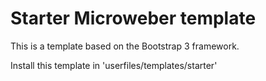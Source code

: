 # Starter Microweber template


This is a template based on the Bootstrap 3 framework.

Install this template in 'userfiles/templates/starter'